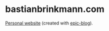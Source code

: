 # bastianbrinkmann.com
[Personal website](https://bastianbrinkmann.com/) (created with [epic-blog](https://github.com/bookhacker/epic-blog/)).
